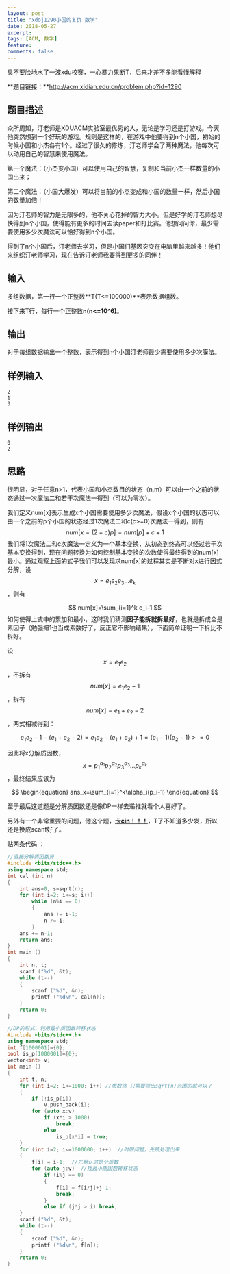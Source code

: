 ```yaml
---
layout: post
title: "xdoj1290小国的复仇 数学"
date: 2018-05-27
excerpt: 
tags: [ACM, 数学]
feature: 
comments: false
---
```




臭不要脸地水了一波xdu校赛，一心暴力果断T，后来才差不多能看懂解释

**题目链接：**http://acm.xidian.edu.cn/problem.php?id=1290

## 题目描述

众所周知，汀老师是XDUACM实验室最优秀的人，无论是学习还是打游戏。今天他突然想到一个好玩的游戏。规则是这样的，在游戏中他要得到n个小国，初始的时候小国和小杰各有1个。经过了很久的修炼，汀老师学会了两种魔法，他每次可以动用自己的智慧来使用魔法。

第一个魔法：（小杰变小国）可以使用自己的智慧，复制和当前小杰一样数量的小国出来；

第二个魔法：（小国大爆发）可以将当前的小杰变成和小国的数量一样，然后小国的数量加倍！

因为汀老师的智力是无限多的，他不关心花掉的智力大小。但是好学的汀老师想尽快得到n个小国，使得能有更多的时间去读paper和打比赛。他想问问你，最少需要使用多少次魔法可以恰好得到n个小国。

得到了n个小国后，汀老师去学习，但是小国们基因突变在电脑里越来越多！他们来组织汀老师学习，现在告诉汀老师我要得到更多的同伴！

## 输入

多组数据，第一行一个正整数**T(T<=100000)**表示数据组数。

接下来T行，每行一个正整数**n(n<=10^6)**。

## 输出

对于每组数据输出一个整数，表示得到n个小国汀老师最少需要使用多少次膜法。

## 样例输入

```
2
1
3
```

## 样例输出

```
0
2
```



## 思路

很明显，对于任意n>1，代表小国和小杰数目的状态（n,m）可以由一个之前的状态通过一次魔法二和若干次魔法一得到（可以为零次）。

我们定义num[x]表示生成x个小国需要使用多少次魔法，假设x个小国的状态可以由一个之前的p个小国的状态经过1次魔法二和c(c>=0)次魔法一得到，则有
$$
num[x=(2+c)p] = num[p]+c+1
$$
我们将1次魔法二和c次魔法一定义为一个基本变换，从初态到终态可以经过若干次基本变换得到，现在问题转换为如何控制基本变换的次数使得最终得到的num[x]最小。通过观察上面的式子我们可以发现求num[x]的过程其实是不断对x进行因式分解，设$$x=e_1e_2e_3 \dots e_k$$ ，则有


$$
num[x]=\sum_{i=1}^k e_i-1
$$
如何使得上式中的累加和最小，这时我们猜测**因子能拆就拆最好**，也就是拆成全是素因子（勉强把1也当成素数好了，反正它不影响结果），下面简单证明一下拆比不拆好。

设$$x=e_1e_2$$，不拆有$$num[x]=e_1e_2-1$$，拆有$$num[x]=e_1+e_2-2$$，两式相减得到：


$$
e_1e_2-1-(e_1+e_2-2)=e_1e_2-(e_1+e_2)+1=(e_1-1)(e_2-1)>=0
$$


因此将x分解质因数，$$x=p_1^{\alpha_1}p_2^{\alpha_2}p_3^{\alpha_3} \dots p_k^{\alpha_k}$$，最终结果应该为


$$
\begin{equation} ans_x=\sum_{i=1}^k\alpha_i(p_i-1) \end{equation}
$$


至于最后这道题是分解质因数还是像DP一样去递推就看个人喜好了。

另外有一个非常重要的问题，他这个题，**<u>卡cin！！！</u>**，T了不知道多少发，所以还是换成scanf好了。

贴两条代码 ：

```c++
//直接分解质因数算
#include <bits/stdc++.h>
using namespace std;
int cal (int n)
{
    int ans=0, s=sqrt(n);
    for (int i=2; i<=s; i++)
        while (n%i == 0)
        {
            ans += i-1;
            n /= i;
        }
    ans += n-1;
    return ans;
}
int main ()
{
    int n, t;
    scanf ("%d", &t);
    while (t--)
    {
        scanf ("%d", &n);
        printf ("%d\n", cal(n));
    }
    return 0;
}
```

```c++
//DP的形式，利用最小质因数转移状态
#include <bits/stdc++.h>
using namespace std;
int f[1000001]={0};
bool is_p[1000001]={0};
vector<int> v;
int main ()
{
    int t, n;
    for (int i=2; i<=1000; i++) //质数筛 只需要筛出sqrt(n)范围的就可以了
    {
        if (!is_p[i])
            v.push_back(i);
        for (auto x:v)
            if (x*i > 1000)
                break;
            else
                is_p[x*i] = true;
    }
    for (int i=2; i<=1000000; i++)  //时限问题，先预处理出来
    {
        f[i] = i-1;  //先默认这是个质数
        for (auto j:v)  //找最小质因数转移状态
            if (i%j == 0)
            {
                f[i] = f[i/j]+j-1;
                break;
            }
            else if (j*j > i) break;
    }
    scanf ("%d", &t);
    while (t--)
    {
        scanf ("%d", &n);
        printf ("%d\n", f[n]);
    }
    return 0;
}
```

